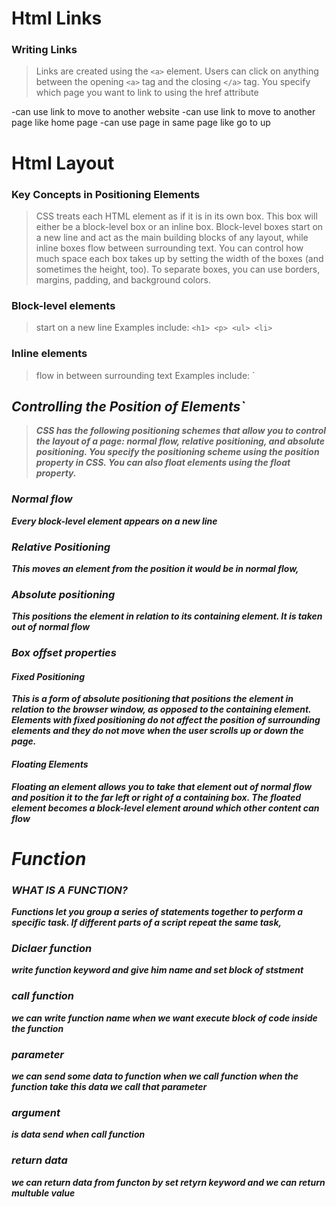 # Html Links

### Writing Links
>Links are created using the `<a>` element. Users can click on anything 
>between the opening `<a>` tag and the closing `</a>` tag. You specify 
>which page you want to link to using the href attribute

-can use link to move to another website
-can use link to move to another page like home page
-can use page in same page like go to up


# Html Layout
### Key Concepts in Positioning Elements
>CSS treats each HTML element as if it is in its 
>own box. This box will either be a block-level
>box or an inline box.
>Block-level boxes start on a new line and act as the main building blocks 
>of any layout, while inline boxes flow between surrounding text. You can 
>control how much space each box takes up by setting the width of the 
>boxes (and sometimes the height, too). To separate boxes, you can use 
>borders, margins, padding, and background colors.

### Block-level elements
>start on a new line
>Examples include:
>`<h1> <p> <ul> <li>`
### Inline elements
>flow in between 
>surrounding text
>Examples include:
`<img> <b> <i>



## Controlling the Position of Elements`
>CSS has the following positioning schemes that allow you to control 
>the layout of a page: **normal** **flow**, **relative** **positioning**, and **absolute** 
>positioning. You specify the positioning scheme using the position
>property in CSS. You can also float elements using the float property.

### Normal flow
Every block-level element 
appears on a new line

### Relative Positioning
This moves an element from the 
position it would be in normal 
flow,

### Absolute positioning
This positions the element 
in relation to its containing 
element. It is taken out of 
normal flow

### Box offset properties
#### Fixed Positioning 
This is a form of absolute 
positioning that positions 
the element in relation to the 
browser window, as opposed 
to the containing element. 
Elements with fixed positioning 
do not affect the position of 
surrounding elements and they 
do not move when the user 
scrolls up or down the page.

#### Floating Elements
Floating an element allows 
you to take that element out 
of normal flow and position 
it to the far left or right of a 
containing box. The floated 
element becomes a block-level 
element around which other 
content can flow

# Function
### WHAT IS A FUNCTION? 
Functions let you group a series of statements together to perform a 
specific task. If different parts of a script repeat the same task,

### Diclaer function 
write function keyword and give him name and set block of ststment

### call function 
 we can write function name when we want execute block of code inside the function 
### parameter 
we can send some data to function when we call function when the function take this data we call that parameter 
### argument 
is data send when call function 
### return data 
we can return data from functon by set retyrn keyword and we can return multuble value 
